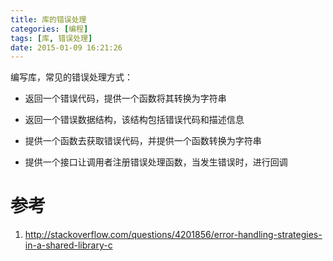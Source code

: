 ```yaml
---
title: 库的错误处理
categories: [编程]
tags: [库, 错误处理]
date: 2015-01-09 16:21:26
---
```


编写库，常见的错误处理方式：

-   返回一个错误代码，提供一个函数将其转换为字符串

-   返回一个错误数据结构，该结构包括错误代码和描述信息

-   提供一个函数去获取错误代码，并提供一个函数转换为字符串

-   提供一个接口让调用者注册错误处理函数，当发生错误时，进行回调

# 参考

1.  <http://stackoverflow.com/questions/4201856/error-handling-strategies-in-a-shared-library-c>
